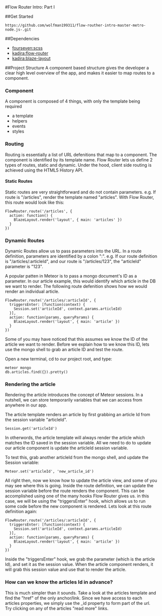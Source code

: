 #Flow Router Intro: Part I

##Get Started 
```
https://github.com/wolfman199311/flow-routher-intro-master-metro-node.js-.git
```

##Dependencies
* [fourseven:scss](https://atmospherejs.com/fourseven/scss)
* [kadira:flow-router](https://atmospherejs.com/kadira/flow-router)
* [kadira:blaze-layout](https://atmospherejs.com/kadira/blaze-layout)

##Project Structure
A component based structure gives the developer a clear high level overview of the app, and makes it easier to map routes to a component.

### Component
A component is composed of 4 things, with only the template being required
* a template
* helpers
* events
* styles

### Routing
Routing is essentially a list of URL defenitions that map to a component. The component is identified by its template name. Flow Router lets us define 2 types of routes, static and dynamic. Under the hood, client side routing is achieved using the HTML5 History API. 

#### Static Routes
Static routes are very straightforward and do not contain parameters. e.g. If route is "/articles", render the template named "articles". With Flow Router, this route would look like this:
```
FlowRouter.route('/articles', {
  action: function() {
    BlazeLayout.render('layout', { main: 'articles' })
  }
})
```

### Dynamic Routes
Dynamic Routes allow us to pass parameters into the URL. In a route definition, parameters are identified by a colon ":". e.g. If our route definition is "/articles/:articleId", and our route is "/articles/123", the "articleId" parameter is "123".  

A popular patten in Meteor is to pass a mongo document's ID as a parameter. In our article example, this would identify which article in the DB we want to render. The following route defenition shows how we would render an individual article.
```
FlowRouter.route('/articles/:articleId', {
  triggersEnter: [function(context) {
    Session.set('articleId', context.params.articleId)
  }],
  action: function(params, queryParams) {
    BlazeLayout.render('layout', { main: 'article' })
  }
})
```

Some of you may have noticed that this assumes we know the ID of the article we want to render. Before we explain how to we know this ID, lets use the mongo shell to grab an article ID and test the route.

Open a new terminal, cd to our project root, and type: 
```
meteor mongo
db.articles.find({}).pretty()
```
### Rendering the article
Rendering the article introduces the concept of Meteor sessions. In a nutshell, we can store temporarily variables that we can access from anywhere in our app.

The article template renders an article by first grabbing an article Id from the session variable "articleId".
```
Session.get('articleId')
```
In otherwords, the article template will always render the article which matches the ID saved in the session variable.
All we need to do to update our article component is update the articleId session variable.

To test this, grab another articleId from the mongo shell, and update the Session variable:
```
Meteor.set('articleId', 'new_article_id')
```
All right then, now we know how to update the article view, and some of you may see where this is going. Inside the route definition, we can update the session variable before the route renders the component. This can be accomplished using one of the many hooks Flow Router gives us. in this case, we will be using the "triggersEnter" hook, which allows us to run some code before the new component is rendered. Lets look at this route definition again:

```
FlowRouter.route('/articles/:articleId', {
  triggersEnter: [function(context) {
    Session.set('articleId', context.params.articleId)
  }],
  action: function(params, queryParams) {
    BlazeLayout.render('layout', { main: 'article' })
  }
})
```

Inside the "triggersEnter" hook,  we grab the parameter (which is the article Id), and set it as the session value. When the article component renders, it will grab this session value and use that to render the article.

### How can we know the articles Id in advance?
This is much simpler than it sounds. Take a look at the articles template and find the "href" of the only anchor/link. Since we have access to each articles properties, we simply use the _id property to form part of the url. Try clicking on any of the articles "read more" links.
